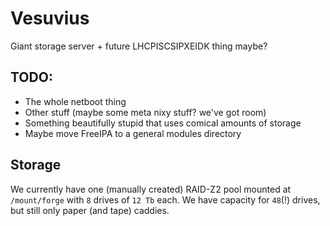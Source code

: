 # Vesuvius
Giant storage server + future LHCPISCSIPXEIDK thing maybe?

## TODO:
- The whole netboot thing
- Other stuff (maybe some meta nixy stuff? we've got room)
- Something beautifully stupid that uses comical amounts of storage
- Maybe move FreeIPA to a general modules directory

## Storage
We currently have one (manually created) RAID-Z2 pool mounted at `/mount/forge` with `8` drives of `12 Tb` each.
We have capacity for `48`(!) drives, but still only paper (and tape) caddies.
